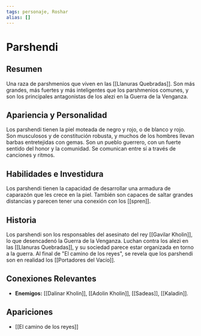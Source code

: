 ```yaml
---
tags: personaje, Roshar
alias: []
---
```


# Parshendi

## Resumen
Una raza de parshmenios que viven en las [[Llanuras Quebradas]]. Son más grandes, más fuertes y más inteligentes que los parshmenios comunes, y son los principales antagonistas de los alezi en la Guerra de la Venganza.

## Apariencia y Personalidad
Los parshendi tienen la piel moteada de negro y rojo, o de blanco y rojo. Son musculosos y de constitución robusta, y muchos de los hombres llevan barbas entretejidas con gemas. Son un pueblo guerrero, con un fuerte sentido del honor y la comunidad. Se comunican entre sí a través de canciones y ritmos.

## Habilidades e Investidura
Los parshendi tienen la capacidad de desarrollar una armadura de caparazón que les crece en la piel. También son capaces de saltar grandes distancias y parecen tener una conexión con los [[spren]].

## Historia
Los parshendi son los responsables del asesinato del rey [[Gavilar Kholin]], lo que desencadenó la Guerra de la Venganza. Luchan contra los alezi en las [[Llanuras Quebradas]], y su sociedad parece estar organizada en torno a la guerra. Al final de "El camino de los reyes", se revela que los parshendi son en realidad los [[Portadores del Vacío]].

## Conexiones Relevantes
* **Enemigos:** [[Dalinar Kholin]], [[Adolin Kholin]], [[Sadeas]], [[Kaladin]].

## Apariciones
* [[El camino de los reyes]]
